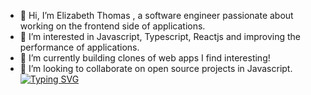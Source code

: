 - 👋 Hi, I’m Elizabeth Thomas , a software engineer passionate about working on the frontend side of applications.
- 👀 I’m interested in Javascript, Typescript, Reactjs and improving the performance of applications.
- 🌱 I’m currently building clones of web apps I find interesting!
- 💞️ I’m looking to collaborate on open source projects in Javascript.
[![Typing SVG](https://readme-typing-svg.demolab.com/?lines=Hi+,+I+am+Elizabeth+Thomas;+line+of+text;Second+line+of+text)](https://git.io/typing-svg)

<!---
elizabeththomas92/elizabeththomas92 is a ✨ special ✨ repository because its `README.md` (this file) appears on your GitHub profile.
You can click the Preview link to take a look at your changes.
--->
